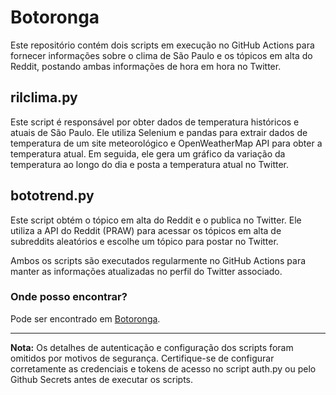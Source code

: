 # Botoronga

Este repositório contém dois scripts em execução no GitHub Actions para fornecer informações sobre o clima de São Paulo e os tópicos em alta do Reddit, postando ambas informações de hora em hora no Twitter.

## rilclima.py

Este script é responsável por obter dados de temperatura históricos e atuais de São Paulo. Ele utiliza Selenium e pandas para extrair dados de temperatura de um site meteorológico e OpenWeatherMap API para obter a temperatura atual. Em seguida, ele gera um gráfico da variação da temperatura ao longo do dia e posta a temperatura atual no Twitter.

## bototrend.py

Este script obtém o tópico em alta do Reddit e o publica no Twitter. Ele utiliza a API do Reddit (PRAW) para acessar os tópicos em alta de subreddits aleatórios e escolhe um tópico para postar no Twitter.

Ambos os scripts são executados regularmente no GitHub Actions para manter as informações atualizadas no perfil do Twitter associado.

### Onde posso encontrar?
Pode ser encontrado em [Botoronga](https://twitter.com/botoronga).

---
**Nota:** Os detalhes de autenticação e configuração dos scripts foram omitidos por motivos de segurança. Certifique-se de configurar corretamente as credenciais e tokens de acesso no script auth.py ou pelo Github Secrets antes de executar os scripts.
